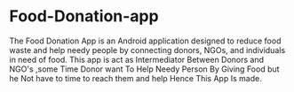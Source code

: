 # Food-Donation-app
The Food Donation App is an Android application designed to reduce food waste and help needy people by connecting donors, NGOs, and individuals in need of food. This app is act as Intermediator Between Donors and NGO's ,some Time Donor want To Help Needy Person By Giving Food but he Not have to time to reach them and help Hence This App Is made.
